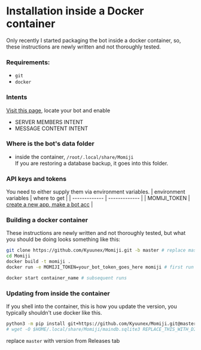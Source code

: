 # Installation inside a Docker container
Only recently I started packaging the bot inside a docker container, so, 
these instructions are newly written and not thoroughly tested.

### Requirements: 
+ `git`
+ `docker`

### Intents
[Visit this page](https://discord.com/developers/applications/), locate your bot and enable 
- SERVER MEMBERS INTENT
- MESSAGE CONTENT INTENT

### Where is the bot's data folder
+ inside the container, `/root/.local/share/Momiji`  
If you are restoring a database backup, it goes into this folder.

### API keys and tokens
You need to either supply them via environment variables.
| environment variables | where to get |
| ------------- | ------------- |
| MOMIJI_TOKEN  | [create a new app, make a bot acc](https://discord.com/developers/applications/) |


### Building a docker container
These instructions are newly written and not thoroughly tested, but what you should be doing looks something like this: 

```bash
git clone https://github.com/Kyuunex/Momiji.git -b master # replace master with version from Releases tab
cd Momiji
docker build -t momiji .
docker run -e MOMIJI_TOKEN=your_bot_token_goes_here momiji # first run only

docker start container_name # subsequent runs
```

### Updating from inside the container
If you shell into the container, this is how you update the version, you typically shouldn't use docker like this.
```sh
python3 -m pip install git+https://github.com/Kyuunex/Momiji.git@master --upgrade
# wget -O $HOME/.local/share/Momiji/maindb.sqlite3 REPLACE_THIS_WITH_DIRECT_FILE_LINK # optional database backup restore
```
replace `master` with version from Releases tab
